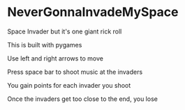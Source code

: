 # NeverGonnaInvadeMySpace
Space Invader but it's one giant rick roll

This is built with pygames

Use left and right arrows to move

Press space bar to shoot music at the invaders

You gain points for each invader you shoot

Once the invaders get too close to the end, you lose
